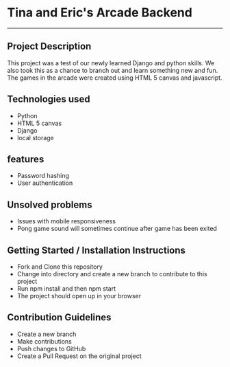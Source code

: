 # Tina and Eric's Arcade Backend

---

## Project Description

This project was a test of our newly learned Django and python skills. We also took this as a chance to branch out and learn something new and fun. The games in the arcade were created using HTML 5 canvas and javascript. 

## Technologies used

- Python
- HTML 5 canvas
- Django
- local storage

## features

- Password hashing
- User authentication

## Unsolved problems

- Issues with mobile responsiveness
- Pong game sound will sometimes continue after game has been exited

## Getting Started / Installation Instructions

- Fork and Clone this repository
- Change into directory and create a new branch to contribute to this project
- Run npm install and then npm start
- The project should open up in your browser

## Contribution Guidelines

- Create a new branch
- Make contributions
- Push changes to GitHub
- Create a Pull Request on the original project


